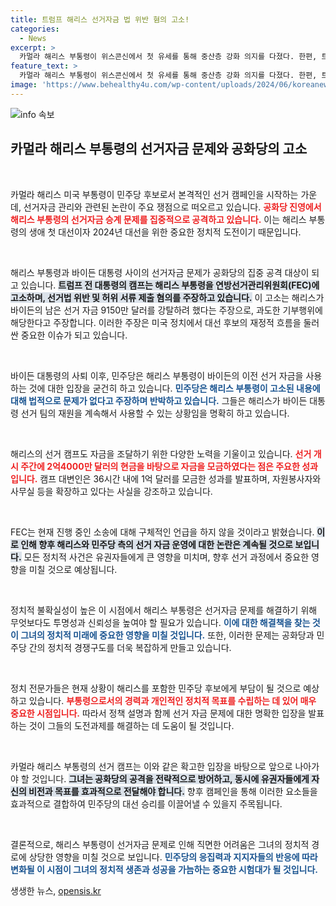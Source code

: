 ```yaml
---
title: 트럼프 해리스 선거자금 법 위반 혐의 고소!
categories:
  - News
excerpt: >
  카멀라 해리스 부통령이 위스콘신에서 첫 유세를 통해 중산층 강화 의지를 다졌다. 한편, 트럼프 선거 캠프는 해리스의 선거자금 승계 문제로 고소를 제기하며 격돌이 예상된다. 정치적 외풍 속에서 해리스 캠프, 강력한 기세로 반격에 나선다!
feature_text: >
  카멀라 해리스 부통령이 위스콘신에서 첫 유세를 통해 중산층 강화 의지를 다졌다. 한편, 트럼프 선거 캠프는 해리스의 선거자금 승계 문제로 고소를 제기하며 격돌이 예상된다. 정치적 외풍 속에서 해리스 캠프, 강력한 기세로 반격에 나선다!
image: 'https://www.behealthy4u.com/wp-content/uploads/2024/06/koreanews.jpg'
---
```


<p><img src="https://www.behealthy4u.com/wp-content/uploads/2024/06/koreanews.jpg" alt="info 속보" /></p>

<h2 data-ke-size="size26">카멀라 해리스 부통령의 선거자금 문제와 공화당의 고소</h2>

<p data-ke-size="size16">&nbsp;</p>

<p>카멀라 해리스 미국 부통령이 민주당 후보로서 본격적인 선거 캠페인을 시작하는 가운데, 선거자금 관리와 관련된 논란이 주요 쟁점으로 떠오르고 있습니다. <b><span style="color: #ee2323;">공화당 진영에서 해리스 부통령의 선거자금 승계 문제를 집중적으로 공격하고 있습니다.</span></b> 이는 해리스 부통령의 생애 첫 대선이자 2024년 대선을 위한 중요한 정치적 도전이기 때문입니다. </p>

<p data-ke-size="size16">&nbsp;</p>

<p>해리스 부통령과 바이든 대통령 사이의 선거자금 문제가 공화당의 집중 공격 대상이 되고 있습니다. <b><span style="background-color: #21538527;">트럼프 전 대통령의 캠프는 해리스 부통령을 연방선거관리위원회(FEC)에 고소하며, 선거법 위반 및 허위 서류 제출 혐의를 주장하고 있습니다.</span></b> 이 고소는 해리스가 바이든의 남은 선거 자금 9150만 달러를 강탈하려 했다는 주장으로, 과도한 기부행위에 해당한다고 주장합니다. 이러한 주장은 미국 정치에서 대선 후보의 재정적 흐름을 둘러싼 중요한 이슈가 되고 있습니다. </p>

<p data-ke-size="size16">&nbsp;</p>

<p>바이든 대통령의 사퇴 이후, 민주당은 해리스 부통령이 바이든의 이전 선거 자금을 사용하는 것에 대한 입장을 굳건히 하고 있습니다. <b><span style="color: #1a5490;">민주당은 해리스 부통령이 고소된 내용에 대해 법적으로 문제가 없다고 주장하며 반박하고 있습니다.</span></b> 그들은 해리스가 바이든 대통령 선거 팀의 재원을 계속해서 사용할 수 있는 상황임을 명확히 하고 있습니다. </p>

<p data-ke-size="size16">&nbsp;</p>

<p>해리스의 선거 캠프도 자금을 조달하기 위한 다양한 노력을 기울이고 있습니다. <b><span style="color: #ee2323;">선거 개시 주간에 2억4000만 달러의 현금을 바탕으로 자금을 모금하였다는 점은 주요한 성과입니다.</span></b> 캠프 대변인은 36시간 내에 1억 달러를 모금한 성과를 발표하며, 자원봉사자와 사무실 등을 확장하고 있다는 사실을 강조하고 있습니다. </p>

<p data-ke-size="size16">&nbsp;</p>

<p>FEC는 현재 진행 중인 소송에 대해 구체적인 언급을 하지 않을 것이라고 밝혔습니다. <b><span style="background-color: #21538527;">이로 인해 향후 해리스와 민주당 측의 선거 자금 운영에 대한 논란은 계속될 것으로 보입니다.</span></b> 모든 정치적 사건은 유권자들에게 큰 영향을 미치며, 향후 선거 과정에서 중요한 영향을 미칠 것으로 예상됩니다. </p>

<p data-ke-size="size16">&nbsp;</p>

<p>정치적 불확실성이 높은 이 시점에서 해리스 부통령은 선거자금 문제를 해결하기 위해 무엇보다도 투명성과 신뢰성을 높여야 할 필요가 있습니다. <b><span style="color: #1a5490;">이에 대한 해결책을 찾는 것이 그녀의 정치적 미래에 중요한 영향을 미칠 것입니다.</span></b> 또한, 이러한 문제는 공화당과 민주당 간의 정치적 경쟁구도를 더욱 복잡하게 만들고 있습니다. </p>

<p data-ke-size="size16">&nbsp;</p>

<p>정치 전문가들은 현재 상황이 해리스를 포함한 민주당 후보에게 부담이 될 것으로 예상하고 있습니다. <b><span style="color: #ee2323;">부통령으로서의 경력과 개인적인 정치적 목표를 수립하는 데 있어 매우 중요한 시점입니다.</span></b> 따라서 정책 설명과 함께 선거 자금 문제에 대한 명확한 입장을 발표하는 것이 그들의 도전과제를 해결하는 데 도움이 될 것입니다. </p>

<p data-ke-size="size16">&nbsp;</p>

<p>카멀라 해리스 부통령의 선거 캠프는 이와 같은 확고한 입장을 바탕으로 앞으로 나아가야 할 것입니다. <b><span style="background-color: #21538527;">그녀는 공화당의 공격을 전략적으로 방어하고, 동시에 유권자들에게 자신의 비전과 목표를 효과적으로 전달해야 합니다.</span></b> 향후 캠페인을 통해 이러한 요소들을 효과적으로 결합하여 민주당의 대선 승리를 이끌어낼 수 있을지 주목됩니다. </p>

<p data-ke-size="size16">&nbsp;</p>

<p>결론적으로, 해리스 부통령이 선거자금 문제로 인해 직면한 어려움은 그녀의 정치적 경로에 상당한 영향을 미칠 것으로 보입니다. <b><span style="color: #1a5490;">민주당의 응집력과 지지자들의 반응에 따라 변화될 이 시점이 그녀의 정치적 생존과 성공을 가늠하는 중요한 시험대가 될 것입니다.</span></b></p>
생생한 뉴스, <a href="https://opensis.kr" rel="dofollow">opensis.kr</a>


